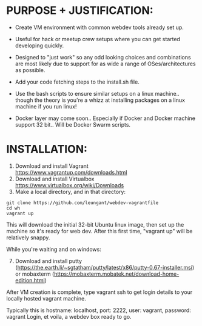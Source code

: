 PURPOSE + JUSTIFICATION:
========================
+ Create VM environment with common webdev tools already set up. 
+ Useful for hack or meetup crew setups where you can get started developing quickly.
+ Designed to "just work" so any odd looking choices and combinations are most likely due to support for as wide a range of  OSes/architectures as possible.

+ Add your code fetching steps to the install.sh file.

+ Use the bash scripts to ensure similar setups on a linux machine.. though the theory is you're a whizz at installing packages on a linux machine if you run linux!

+ Docker layer may come soon.. Especially if Docker and Docker machine support 32 bit.. Will be Docker Swarm scripts.

INSTALLATION:
=============

1. Download and install Vagrant https://www.vagrantup.com/downloads.html
2. Download and install Virtualbox https://www.virtualbox.org/wiki/Downloads
3. Make a local directory, and in that directory:
```
git clone https://github.com/leungant/webdev-vagrantfile
cd wh
vagrant up
```

This will download the initial 32-bit Ubuntu linux image, then set up the machine so it's ready for web dev. After this first time, "vagrant up" will be relatively snappy.

While you're waiting and on windows:

7. Download and install putty (https://the.earth.li/~sgtatham/putty/latest/x86/putty-0.67-installer.msi) or mobaxterm (https://mobaxterm.mobatek.net/download-home-edition.html)

After VM creation is complete, type 
vagrant ssh 
to get login details to your locally hosted vagrant machine.

Typically this is hostname: localhost, port: 2222, user: vagrant, password: vagrant
Login, et voila, a webdev box ready to go.

